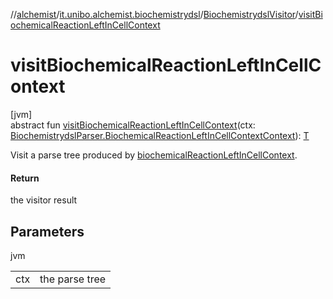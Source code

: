 //[alchemist](../../../index.md)/[it.unibo.alchemist.biochemistrydsl](../index.md)/[BiochemistrydslVisitor](index.md)/[visitBiochemicalReactionLeftInCellContext](visit-biochemical-reaction-left-in-cell-context.md)

# visitBiochemicalReactionLeftInCellContext

[jvm]\
abstract fun [visitBiochemicalReactionLeftInCellContext](visit-biochemical-reaction-left-in-cell-context.md)(ctx: [BiochemistrydslParser.BiochemicalReactionLeftInCellContextContext](../-biochemistrydsl-parser/-biochemical-reaction-left-in-cell-context-context/index.md)): [T](../../it.unibo.alchemist.model.implementations.conditions/-neighborhood-present/index.md)

Visit a parse tree produced by [biochemicalReactionLeftInCellContext](../-biochemistrydsl-parser/biochemical-reaction-left-in-cell-context.md).

#### Return

the visitor result

## Parameters

jvm

| | |
|---|---|
| ctx | the parse tree |
